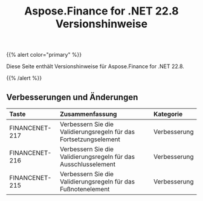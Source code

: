 ﻿---
title: Aspose.Finance for .NET 22.8 Versionshinweise
type: docs
weight: 19
url: /de/net/aspose-finance-for-net-22-8-release-notes/
---
{{% alert color="primary" %}}

Diese Seite enthält Versionshinweise für Aspose.Finance for .NET 22.8.

{{% /alert %}}

## **Verbesserungen und Änderungen**

|**Taste**|**Zusammenfassung**|**Kategorie**|
|:- |:- |:- |
|FINANCENET-217| Verbessern Sie die Validierungsregeln für das Fortsetzungselement|Verbesserung|
|FINANCENET-216| Verbessern Sie die Validierungsregeln für das Ausschlusselement|Verbesserung|
|FINANCENET-215| Verbessern Sie die Validierungsregeln für das Fußnotenelement|Verbesserung|
